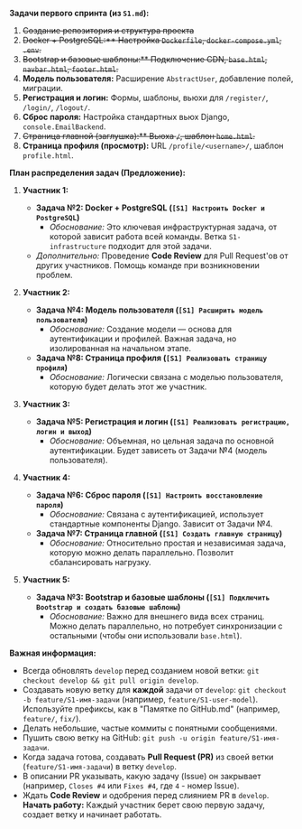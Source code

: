 
**Задачи первого спринта (из `S1.md`):**

1.  ~~Создание репозитория и структура проекта~~ 
2.  ~~Docker + PostgreSQL:** Настройка `Dockerfile`, `docker-compose.yml`, `.env`.~~
3.  ~~Bootstrap и базовые шаблоны:** Подключение CDN, `base.html`, `navbar.html`, `footer.html`.~~
4.  **Модель пользователя:** Расширение `AbstractUser`, добавление полей, миграции.
5.  **Регистрация и логин:** Формы, шаблоны, вьюхи для `/register/`, `/login/`, `/logout/`.
6.  **Сброс пароля:** Настройка стандартных вьюх Django, `console.EmailBackend`.
7.  ~~Страница главной (заглушка):** Вьюха `/`, шаблон `home.html`.~~
8.  **Страница профиля (просмотр):** URL `/profile/<username>/`, шаблон `profile.html`.

**План распределения задач (Предложение):**


1.  **Участник 1:**
    *   **Задача №2: Docker + PostgreSQL (`[S1] Настроить Docker и PostgreSQL`)**
        *   *Обоснование:* Это ключевая инфраструктурная задача, от которой зависит работа всей команды.  Ветка `S1-infrastructure`  подходит для этой задачи.
    *   *Дополнительно:* Проведение **Code Review** для Pull Request'ов от других участников. Помощь команде при возникновении проблем.

2.  **Участник 2:**
    *   **Задача №4: Модель пользователя (`[S1] Расширить модель пользователя`)**
        *   *Обоснование:* Создание модели — основа для аутентификации и профилей. Важная задача, но изолированная на начальном этапе.
    *   **Задача №8: Страница профиля (`[S1] Реализовать страницу профиля`)**
        *   *Обоснование:* Логически связана с моделью пользователя, которую будет делать этот же участник.

3.  **Участник 3:**
    *   **Задача №5: Регистрация и логин (`[S1] Реализовать регистрацию, логин и выход`)**
        *   *Обоснование:* Объемная, но цельная задача по основной аутентификации. Будет зависеть от Задачи №4 (модель пользователя).

4.  **Участник 4:**
    *   **Задача №6: Сброс пароля (`[S1] Настроить восстановление пароля`)**
        *   *Обоснование:* Связана с аутентификацией, использует стандартные компоненты Django. Зависит от Задачи №4.
    *   **Задача №7: Страница главной (`[S1] Создать главную страницу`)**
        *   *Обоснование:* Относительно простая и независимая задача, которую можно делать параллельно. Позволит сбалансировать нагрузку.

5.  **Участник 5:**
    *   **Задача №3: Bootstrap и базовые шаблоны (`[S1] Подключить Bootstrap и создать базовые шаблоны`)**
        *   *Обоснование:* Важно для внешнего вида всех страниц. Можно делать параллельно, но потребует синхронизации с остальными (чтобы они использовали `base.html`).

**Важная информация:**

  
*  Всегда обновлять `develop` перед созданием новой ветки: `git checkout develop && git pull origin develop`.
*   Создавать новую ветку для **каждой** задачи от `develop`: `git checkout -b feature/S1-имя-задачи` (например, `feature/S1-user-model`). Используйте префиксы, как в "Памятке по GitHub.md" (например, `feature/`, `fix/`).
*   Делать небольшие, частые коммиты с понятными сообщениями.
*   Пушить свою ветку на GitHub: `git push -u origin feature/S1-имя-задачи`.
*   Когда задача готова, создавать **Pull Request (PR)** из своей ветки (`feature/S1-имя-задачи`) в ветку `develop`.
*   В описании PR указывать, какую задачу (Issue) он закрывает (например, `Closes #4` или `Fixes #4`, где `4` - номер Issue).
*   Ждать **Code Review** и одобрения перед слиянием PR в `develop`.
**Начать работу:** Каждый участник берет свою первую задачу, создает ветку и начинает работать.
